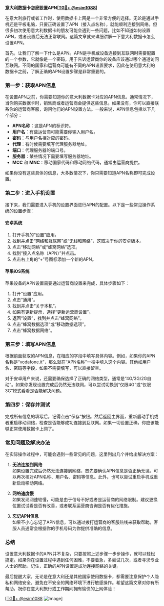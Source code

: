 **意大利数据卡怎麽設置APN[[TG💪+ @esim1088](https://t.me/s/esim1088)]**

在意大利旅行或者工作时，使用数据卡上网是一个非常方便的选择。无论是通过手机还是平板电脑，只要正确设置了APN（接入点名称），就能顺利连接到网络。但很多初次使用意大利数据卡的朋友可能会遇到一些问题，比如不知道如何设置APN，或者设置后无法正常联网。这篇文章就来详细讲解一下意大利数据卡怎么设置APN。

首先，让我们了解一下什么是APN。APN是手机或设备连接到互联网时需要配置的一个参数，它就像是一个密码，用于告诉运营商你的设备应该通过哪个通道访问互联网。不同的国家和运营商可能有不同的APN设置要求，因此在使用意大利的数据卡之前，了解正确的APN设置步骤是非常重要的。

### **第一步：获取APN信息**
在设置APN之前，你需要知道你的意大利数据卡对应的APN信息。通常情况下，当你购买数据卡时，销售商或者运营商会提供这些信息。如果没有，你可以直接联系你的运营商客服，询问他们的APN设置方法。一般来说，APN信息包括以下几个部分：

- **APN名称**：这是APN的标识符。
- **用户名**：有些运营商可能需要你输入用户名。
- **密码**：与用户名相对应的密码。
- **代理**：有时候需要填写代理服务器地址。
- **端口**：代理服务器的端口号。
- **服务器**：某些情况下需要填写服务器地址。
- **MCC** 和 **MNC**：移动国家代码和移动网络代码，通常由运营商提供。

如果你没有这些具体的信息，大多数情况下，你只需要知道APN名称即可完成设置。

### **第二步：进入手机设置**
接下来，我们需要进入手机的设置界面进行APN的配置。以下是一些常见操作系统的设置步骤：

#### **安卓系统**
1. 打开手机的“设置”应用。
2. 找到并点击“网络和互联网”或“无线和网络”，这取决于你的安卓版本。
3. 点击“移动网络”或“蜂窝网络”选项。
4. 找到“接入点名称（APN）”并点击。
5. 点击右上角的“+”号图标添加一个新的APN。

#### **苹果iOS系统**
苹果设备的APN设置需要通过运营商设置来完成，具体步骤如下：
1. 打开“设置”应用。
2. 点击“通用”。
3. 找到并点击“关于本机”。
4. 如果有更新提示，选择“更新运营商设置”。
5. 返回“设置”，找到并点击“蜂窝网络”。
6. 点击“蜂窝数据选项”或“移动数据选项”。
7. 点击“蜂窝数据网络”。

### **第三步：填写APN信息**
根据前面获取的APN信息，在相应的字段中填写具体内容。例如，如果你的APN名称是“vodafone.it”，那么就在“APN名称”一栏中填入这个内容。其他如用户名、密码等字段，如果不需要填写，可以直接留空。

对于安卓用户来说，还需要确保选择了正确的网络类型，通常是“4G/3G/2G自动”。如果你发现设置完成后仍然无法联网，可以尝试切换到“仅限4G”或“仅限3G”模式看看是否能解决问题。

### **第四步：保存并测试**
完成所有信息的填写后，记得点击“保存”按钮。然后返回主界面，重新启动手机或者重启移动网络，检查是否能够成功连接到互联网。如果一切设置正确，你应该能够正常使用数据卡上网了。

### **常见问题及解决办法**
在实际操作过程中，可能会遇到一些常见的问题，这里列出几个并给出解决方案：

1. **无法连接到网络**  
   如果设置完成后仍然无法连接到网络，首先要确认APN信息是否正确无误。可以再次核对APN名称、用户名、密码等信息。此外，也可以尝试重启手机或重新启动移动网络。

2. **网络速度慢**  
   如果发现网速较慢，可能是由于信号不好或者是运营商的网络限制。建议更换位置试试看是否有改善，或者联系运营商咨询是否有优化措施。

3. **忘记APN信息**  
   如果不小心忘记了APN信息，可以通过拨打运营商的客服热线来获取帮助。客服人员通常会根据你的手机号码为你提供准确的信息。

### **总结**
设置意大利数据卡的APN并不复杂，只要按照上述步骤一步步操作，就可以轻松搞定。如果你在设置过程中遇到任何困难，不要着急，多尝试几次，或者寻求专业人士的帮助。记住，正确的APN设置是成功连接网络的关键。

最后提醒大家，无论是在意大利还是其他国家使用数据卡，都需要注意保护个人隐私和网络安全，避免在不安全的网络环境下进行敏感操作。希望这篇文章对你有所帮助，祝你在意大利旅行或工作期间拥有愉快的上网体验！

[[TG💪+ @esim1088](https://t.me/s/esim1088) ![Image](https://i.postimg.cc/4NQfJmqS/Snipaste-2025-05-13-00-14-12.png)]
